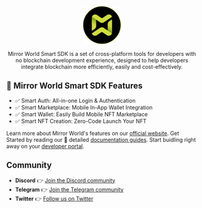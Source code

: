 <p align="center">
  <a href="https://docs.mirrorworld.fun">
    <img src="https://github.com/mirrorworld-universe/.github/blob/main/profile/logo.png?raw=true" alt="Mirror World" width="100" />
  </a>
</p>

<p align="center">Mirror World Smart SDK is a set of cross-platform tools for developers with no blockchain development experience, designed to help developers integrate blockchain more efficiently, easily and cost-effectively.
</p>

## 🌟 Mirror World Smart SDK Features
- ✅ Smart Auth: All-in-one Login & Authentication 
- ✅ Smart Marketplace: Mobile In-App Wallet Integration
- ✅ Smart Wallet: Easily Build Mobile NFT Marketplace 
- ✅ Smart NFT Creation: Zero-Code Launch Your NFT

Learn more about Mirror World's features on our [official website](https://mirrorworld.fun/developer). Get Started by reading our 📖 detailed [documentation guides](https://docs.mirrorworld.fun). Start buidling right away on your [developer portal](https://app.mirrorworld.fun).

## Community
- **Discord** 👉 [Join the Discord community](https://mirrorworld.fun/discord)
- **Telegram** 👉 [Join the Telegram community](https://mirrorworld.fun/telegram)
- **Twitter** 👉 [Follow us on Twitter](https://mirrorworld.fun/twitter)
